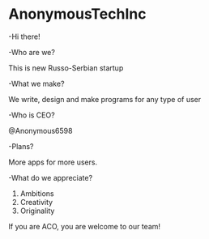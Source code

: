 # AnonymousTechInc

-Hi there!

-Who are we?

This is new Russo-Serbian startup

-What we make?

We write, design and make programs for any type of user

-Who is CEO?

@Anonymous6598

-Plans?

More apps for more users.

-What do we appreciate?
1. Ambitions
2. Creativity
3. Originality

If you are ACO, you are welcome to our team!
